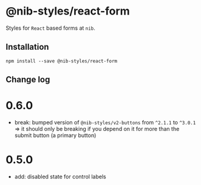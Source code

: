 # @nib-styles/react-form

Styles for `React` based forms at `nib`.

## Installation

    npm install --save @nib-styles/react-form

## Change log

# 0.6.0

- break: bumped version of `@nib-styles/v2-buttons` from `^2.1.1` to `^3.0.1` => it should only be breaking if you depend on it for more than the submit button (a primary button)

# 0.5.0

- add: disabled state for control labels
